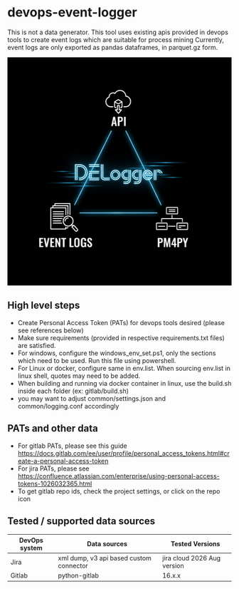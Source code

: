 # devops-event-logger

This is not a data generator.
This tool uses existing apis provided in devops tools to create event logs which are suitable for process mining
Currently, event logs are only exported as pandas dataframes, in parquet.gz form.

<img src="images/devops_event_logger.jpg" alt="alt text" width="512" height="512">

## High level steps

- Create Personal Access Token (PATs) for devops tools desired (please see references below)
- Make sure requirements (provided in respective requirements.txt files) are satisfied.
- For windows, configure the windows_env_set.ps1, only the sections which need to be used. Run this file using powershell.
- For Linux or docker, configure same in env.list. When sourcing env.list in linux shell, quotes may need to be added.
- When building and running via docker container in linux, use the build.sh inside each folder (ex: gitlab/build.sh)
- you may want to adjust common/settings.json and common/logging.conf accordingly

## PATs and other data

- For gitlab PATs, please see this guide https://docs.gitlab.com/ee/user/profile/personal_access_tokens.html#create-a-personal-access-token
- For jira PATs, please see https://confluence.atlassian.com/enterprise/using-personal-access-tokens-1026032365.html
- To get gitlab repo ids, check the project settings, or click on the repo icon

## Tested / supported data sources

| DevOps system | Data sources | Tested Versions |
| ----------- | ----------- | ----------- |
| Jira | xml dump, v3 api based custom connector | jira cloud 2026 Aug version|
| Gitlab | python-gitlab | 16.x.x |
